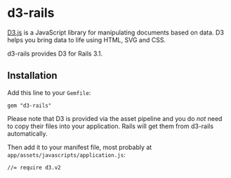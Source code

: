 # d3-rails

[D3.js](http://github.com/mbostock/d3) is a JavaScript library for manipulating documents based on data. D3 helps you bring data to life using HTML, SVG and CSS.

d3-rails provides D3 for Rails 3.1.


## Installation

Add this line to your `Gemfile`:

    gem "d3-rails"

Please note that D3 is provided via the asset pipeline and you do *not* need to copy their files into your application. Rails will get them from d3-rails automatically.

Then add it to your manifest file, most probably at `app/assets/javascripts/application.js`:

    //= require d3.v2
